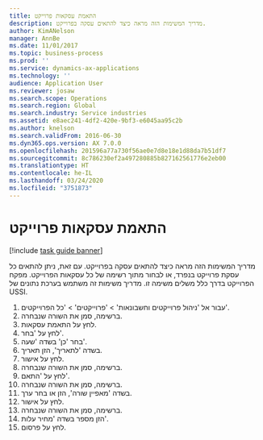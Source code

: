 ```yaml
---
title: התאמת עסקאות פרוייקט
description: מדריך המשימות הזה מראה כיצד להתאים עסקה בפרוייקט.
author: KimANelson
manager: AnnBe
ms.date: 11/01/2017
ms.topic: business-process
ms.prod: ''
ms.service: dynamics-ax-applications
ms.technology: ''
audience: Application User
ms.reviewer: josaw
ms.search.scope: Operations
ms.search.region: Global
ms.search.industry: Service industries
ms.assetid: e8aec241-4df2-420e-9bf3-e6045aa95c2b
ms.author: knelson
ms.search.validFrom: 2016-06-30
ms.dyn365.ops.version: AX 7.0.0
ms.openlocfilehash: 201596a77a730f56ae0e7d8e18e1d88da7b51df7
ms.sourcegitcommit: 8c786230ef2a497280885b827162561776e2eb00
ms.translationtype: HT
ms.contentlocale: he-IL
ms.lasthandoff: 03/24/2020
ms.locfileid: "3751873"
---
```

# <a name="adjust-project-transactions"></a>התאמת עסקאות פרוייקט

[!include [task guide banner](../../includes/task-guide-banner.md)]

מדריך המשימות הזה מראה כיצד להתאים עסקה בפרוייקט. עם זאת, ניתן להתאים כל עסקת פרוייקט בנפרד, או לבחור מתוך רשימה של כל עסקאות הפרוייקט. מפקח הפרוייקט בדרך כלל משלים משימה זו. מדריך משימות זה משתמש בערכת נתונים של USSI.

1. עבור אל 'ניהול פרוייקטים וחשבונאות' > 'פרוייקטים' > 'כל הפרוייקטים'. 
2. ברשימה, סמן את השורה שנבחרה. 
3. לחץ על התאמת עסקאות. 
4. לחץ על 'בחר'. 
5. בחר 'כן' בשדה 'שעה'. 
6. בשדה 'לתאריך', הזן תאריך. 
7. לחץ על אישור. 
8. ברשימה, סמן את השורה שנבחרה. 
9. לחץ על 'התאם'. 
10. ברשימה, סמן את השורה שנבחרה. 
11. בשדה 'מאפיין שורה', הזן או בחר ערך. 
12. לחץ על אישור. 
13. ברשימה, סמן את השורה שנבחרה. 
14. הזן מספר בשדה 'מחיר עלות'. 
15. לחץ על פרסום. 
